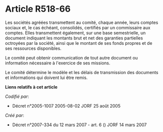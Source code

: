 # Article R518-66

Les sociétés agréées transmettent au comité, chaque année, leurs comptes sociaux et, le cas échéant, consolidés, certifiés
par un commissaire aux comptes. Elles transmettent également, sur une base semestrielle, un document indiquant les montants
brut et net des garanties partielles octroyées par la société, ainsi que le montant de ses fonds propres et de ses ressources
disponibles.

Le comité peut obtenir communication de tout autre document ou information nécessaire à l'exercice de ses missions.

Le comité détermine le modèle et les délais de transmission des documents et informations qui doivent lui être remis.

**Liens relatifs à cet article**

_Codifié par_:

  - Décret n°2005-1007 2005-08-02 JORF 25 août 2005

_Créé par_:

  - Décret n°2007-334 du 12 mars 2007 - art. 6 () JORF 14 mars 2007
